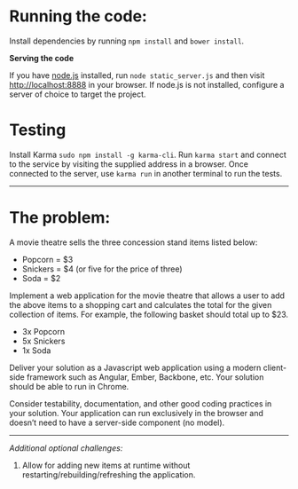 # Running the code:

Install dependencies by running `npm install` and `bower install`.

**Serving the code**

If you have [node.js](https://nodejs.org/en/) installed, run `node static_server.js` and then visit [http://localhost:8888](http://localhost:8888) in your browser. If node.js is not installed, configure a server of choice to target the project.

# Testing

Install Karma `sudo npm install -g karma-cli`. Run `karma start` and connect to the service by visiting the supplied address in a browser. Once connected to the server, use `karma run` in another terminal to run the tests.

----

# The problem:

A movie theatre sells the three concession stand items listed below:

- Popcorn  = $3
- Snickers = $4 (or five for the price of three)
- Soda     = $2

Implement a web application for the movie theatre that allows a user to add the above items to a shopping cart and calculates the total for the given collection of items. For example, the following basket should total up to $23.

- 3x Popcorn
- 5x Snickers
- 1x Soda

Deliver your solution as a Javascript web application using a modern client-side framework such as Angular, Ember, Backbone, etc. Your solution should be able to run in Chrome.

Consider testability, documentation, and other good coding practices in your solution. Your application can run exclusively in the browser and doesn’t need to have a server-side component (no model).

----

*Additional optional challenges:*

1. Allow for adding new items at runtime without restarting/rebuilding/refreshing the application.
